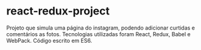 # react-redux-project
Projeto que simula uma página do instagram, podendo adicionar curtidas e comentários as fotos.
Tecnologias utilizadas foram React, Redux, Babel e WebPack.
Código escrito em ES6.
